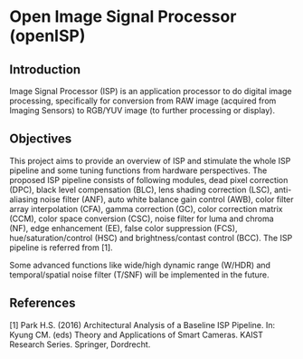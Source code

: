 # Open Image Signal Processor (openISP)

## Introduction

Image Signal Processor (ISP) is an application processor to do digital image processing, specifically for conversion from RAW image (acquired from Imaging Sensors) to RGB/YUV image (to further processing or display).

## Objectives

This project aims to provide an overview of ISP and stimulate the whole ISP pipeline and some tuning functions from hardware perspectives. The proposed ISP pipeline consists of following modules, dead pixel correction (DPC), black level compensation (BLC), lens shading correction (LSC), anti-aliasing noise filter (ANF), auto white balance gain control (AWB), color filter array interpolation (CFA), gamma correction (GC), color correction matrix (CCM), color space conversion (CSC), noise filter for luma and chroma (NF), edge enhancement (EE), false color suppression (FCS), hue/saturation/control (HSC) and brightness/contast control (BCC). The ISP pipeline is referred from [1].

Some advanced functions like wide/high dynamic range (W/HDR) and temporal/spatial noise filter (T/SNF) will be implemented in the future.

## References
[1] Park H.S. (2016) Architectural Analysis of a Baseline ISP Pipeline. In: Kyung CM. (eds) Theory and Applications of Smart Cameras. KAIST Research Series. Springer, Dordrecht.
